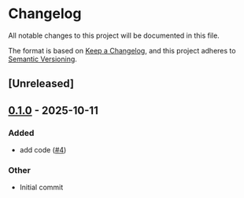 # Changelog

All notable changes to this project will be documented in this file.

The format is based on [Keep a Changelog](https://keepachangelog.com/en/1.0.0/),
and this project adheres to [Semantic Versioning](https://semver.org/spec/v2.0.0.html).

## [Unreleased]

## [0.1.0](https://github.com/casbin-rs/redis-watcher/releases/tag/v0.1.0) - 2025-10-11

### Added

- add code ([#4](https://github.com/casbin-rs/redis-watcher/pull/4))

### Other

- Initial commit
